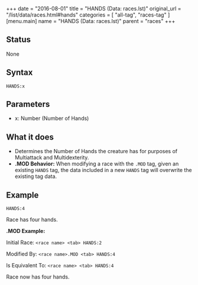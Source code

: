 +++
date = "2016-08-01"
title = "HANDS (Data: races.lst)"
original_url = "/list/data/races.html#hands"
categories = [ "all-tag", "races-tag" ]
[menu.main]
    name = "HANDS (Data: races.lst)"
    parent = "races"
+++

## Status

None

## Syntax

`HANDS:x`

## Parameters

-   x: Number (Number of Hands)



What it does
------------

-   Determines the Number of Hands the creature has for purposes of
    Multiattack and Multidexterity.
-   **.MOD Behavior:** When modifying a race with the `.MOD` tag, given
    an existing `HANDS` tag, the data included in a new `HANDS` tag will
    overwrite the existing tag data.

Example
-------

`HANDS:4`

Race has four hands.

**.MOD Example:**

Initial Race: `<race name> <tab> HANDS:2`

Modified By: `<race name>.MOD <tab> HANDS:4`

Is Equivalent To: `<race name> <tab> HANDS:4`

Race now has four hands.

